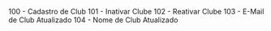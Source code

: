 

100 - Cadastro de Club
101 - Inativar Clube
102 - Reativar Clube
103 - E-Mail de Club Atualizado
104 - Nome de Club Atualizado